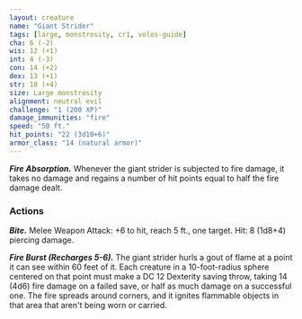 ```yaml
---
layout: creature
name: "Giant Strider"
tags: [large, monstrosity, cr1, volos-guide]
cha: 6 (-2)
wis: 12 (+1)
int: 4 (-3)
con: 14 (+2)
dex: 13 (+1)
str: 18 (+4)
size: Large monstrosity
alignment: neutral evil
challenge: "1 (200 XP)"
damage_immunities: "fire"
speed: "50 ft."
hit_points: "22 (3d10+6)"
armor_class: "14 (natural armor)"
---
```


***Fire Absorption.*** Whenever the giant strider is subjected to fire damage, it takes no damage and regains a number of hit points equal to half the fire damage dealt.

### Actions

***Bite.*** Melee Weapon Attack: +6 to hit, reach 5 ft., one target. Hit: 8 (1d8+4) piercing damage.

***Fire Burst (Recharges 5-6).*** The giant strider hurls a gout of flame at a point it can see within 60 feet of it. Each creature in a 10-foot-radius sphere centered on that point must make a DC 12 Dexterity saving throw, taking 14 (4d6) fire damage on a failed save, or half as much damage on a successful one. The fire spreads around corners, and it ignites flammable objects in that area that aren't being worn or carried.
